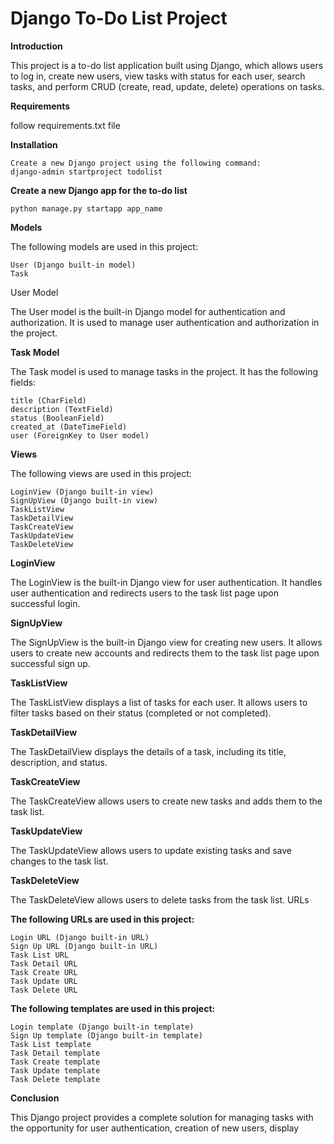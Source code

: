 # Django To-Do List Project

**Introduction**

This project is a to-do list application built using Django, which allows users to log in, create new users, view tasks with status for each user, search tasks, and perform CRUD (create, read, update, delete) operations on tasks.  

**Requirements**

follow requirements.txt file

**Installation**

    Create a new Django project using the following command:
    django-admin startproject todolist

**Create a new Django app for the to-do list**

    python manage.py startapp app_name

**Models**

The following models are used in this project:

    User (Django built-in model)
    Task

User Model

The User model is the built-in Django model for authentication and authorization. It is used to manage user authentication and authorization in the project.

**Task Model**

The Task model is used to manage tasks in the project. It has the following fields:

    title (CharField)
    description (TextField)
    status (BooleanField)
    created_at (DateTimeField)
    user (ForeignKey to User model)

**Views**

The following views are used in this project:

    LoginView (Django built-in view)
    SignUpView (Django built-in view)
    TaskListView
    TaskDetailView
    TaskCreateView
    TaskUpdateView
    TaskDeleteView

**LoginView**

The LoginView is the built-in Django view for user authentication. It handles user authentication and redirects users to the task list page upon successful login.

**SignUpView**

The SignUpView is the built-in Django view for creating new users. It allows users to create new accounts and redirects them to the task list page upon successful sign up.

**TaskListView**

The TaskListView displays a list of tasks for each user. It allows users to filter tasks based on their status (completed or not completed).

**TaskDetailView**

The TaskDetailView displays the details of a task, including its title, description, and status.

**TaskCreateView**

The TaskCreateView allows users to create new tasks and adds them to the task list.

**TaskUpdateView**

The TaskUpdateView allows users to update existing tasks and save changes to the task list.

**TaskDeleteView**

The TaskDeleteView allows users to delete tasks from the task list.
URLs

**The following URLs are used in this project:**

    Login URL (Django built-in URL)
    Sign Up URL (Django built-in URL)
    Task List URL
    Task Detail URL
    Task Create URL
    Task Update URL
    Task Delete URL

**The following templates are used in this project:**

    Login template (Django built-in template)
    Sign Up template (Django built-in template)
    Task List template
    Task Detail template
    Task Create template
    Task Update template
    Task Delete template

**Conclusion**

This Django project provides a complete solution for managing tasks with the opportunity for user authentication, creation of new users, display
